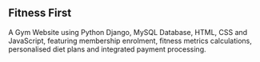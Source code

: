 ## Fitness First

A Gym Website using Python Django, MySQL Database, HTML, CSS and JavaScript,
featuring membership enrolment, fitness metrics calculations, personalised diet plans and integrated
payment processing.
